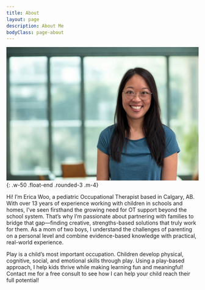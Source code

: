 ```yaml
---
title: About
layout: page
description: About Me
bodyClass: page-about
---
```


![Portrait of Erica](/images/about-erica.jpg){: .w-50 .float-end .rounded-3 .m-4}

Hi! I’m Erica Woo, a pediatric Occupational Therapist based in Calgary, AB. With over 13 years of experience working with children in schools and homes, I’ve seen firsthand the growing need for OT support beyond the school system. That’s why I’m passionate about partnering with families to bridge that gap—finding creative, strengths-based solutions that truly work for them. As a mom of two boys, I understand the challenges of parenting on a personal level and combine evidence-based knowledge with practical, real-world experience.

Play is a child’s most important occupation. Children develop physical, cognitive, social, and emotional skills through play. Using a play-based approach, I help kids thrive while making learning fun and meaningful! Contact me for a free consult to see how I can help your child reach their full potential!

